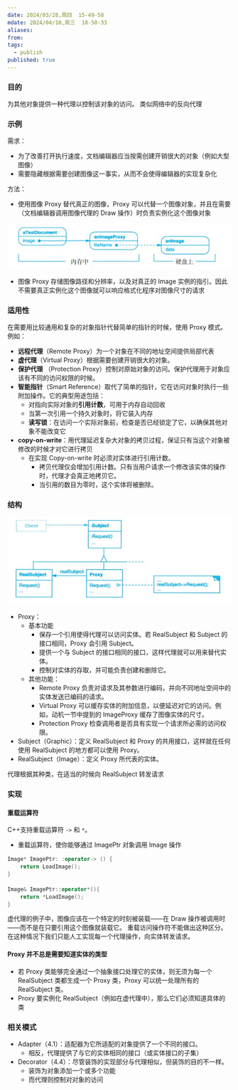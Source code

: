 ```yaml
---
date: 2024/03/28,周四  15-49-58
mdate: 2024/04/10,周三  18-58-33
aliases: 
from: 
tags:
  - publish
published: true
---
```



### 目的

为其他对象提供一种代理以控制该对象的访问。
类似网络中的反向代理

### 示例

需求：
- 为了改善打开执行速度，文档编辑器应当按需创建开销很大的对象（例如大型图像）
- 需要隐藏根据需要创建图像这一事实，从而不会使得编辑器的实现复杂化

方法：
- 使用图像 Proxy 替代真正的图像，Proxy 可以代替一个图像对象，并且在需要（文档编辑器调用图像代理的 Draw 操作）时负责实例化这个图像对象

![](./assets/4.7-Proxy-%E4%BB%A3%E7%90%86-%E7%BB%93%E6%9E%84%E5%9E%8B%E6%A8%A1%E5%BC%8F/image-2023-10-03_13-19-51-038.png)

- 图像 Proxy 存储图像路径和分辨率，以及对真正的 Image 实例的指引。因此不需要真正实例化这个图像就可以响应格式化程序对图像尺寸的请求


### 适用性

在需要用比较通用和复杂的对象指针代替简单的指针的时候，使用 Proxy 模式。例如：
- **远程代理**（Remote Proxy）为一个对象在不同的地址空间提供局部代表
- **虚代理**（Virtual Proxy）根据需要创建开销很大的对象。
- **保护代理** （Protection Proxy）控制对原始对象的访问。保护代理用于对象应该有不同的访问权限的时候。
- **智能指针**（Smart Reference）取代了简单的指针，它在访问对象时执行一些附加操作。它的典型用途包括：
	- 对指向实际对象的**引用计数**，可用于内存自动回收
	- 当第一次引用一个持久对象时，将它装入内存
	- **读写锁**：在访问一个实际对象前，检查是否已经锁定了它，以确保其他对象不能改变它
- **copy-on-write**：用代理延迟复杂大对象的拷贝过程，保证只有当这个对象被修改的时候才对它进行拷贝
	- 在实现 Copy-on-write 时必须对实体进行引用计数。
		- 拷贝代理仅会增加引用计数。只有当用户请求一个修改该实体的操作时，代理才会真正地拷贝它。
		- 当引用的数目为零时，这个实体将被删除。
### 结构

![](./assets/4.7-Proxy-%E4%BB%A3%E7%90%86-%E7%BB%93%E6%9E%84%E5%9E%8B%E6%A8%A1%E5%BC%8F/image-2023-10-03_13-25-32-488.png)

- Proxy：
	- 基本功能
		- 保存一个引用使得代理可以访问实体。若 RealSubject 和 Subject 的接口相同，Proxy 会引用 Subject。
		- 提供一个与 Subject 的接口相同的接口，这样代理就可以用来替代实体。
		- 控制对实体的存取，并可能负责创建和删除它。
	- 其他功能：
		- Remote Proxy 负责对请求及其参数进行编码，并向不同地址空间中的实体发送已编码的请求。
		- Virtual Proxy 可以缓存实体的附加信息，以便延迟对它的访问。例如，动机一节中提到的 ImageProxy 缓存了图像实体的尺寸。
		- Protection Proxy 检查调用者是否具有实现一个请求所必需的访问权限。
- Subject（Graphic）：定义 RealSubject 和 Proxy 的共用接口，这样就在任何使用 RealSubject 的地方都可以使用 Proxy。
- RealSubject（Image）：定义 Proxy 所代表的实体。

代理根据其种类，在适当的时候向 RealSubject 转发请求

### 实现

#### 重载运算符
C++支持重载运算符 `->` 和 `*`。
- 重载运算符，使你能够通过 ImagePtr 对象调用 Image 操作
```c++
Image* ImagePtr: :operator-> () { 
	return LoadImage();
}

Image& ImagePtr::operator*(){ 
	return *LoadImage();
} 
```

虚代理的例子中，图像应该在一个特定的时刻被装载——在 Draw 操作被调用时——而不是在只要引用这个图像就装载它。
重载访问操作符不能做出这种区分。在这种情况下我们只能人工实现每一个代理操作，向实体转发请求。


#### Proxy 并不总是需要知道实体的类型

- 若 Proxy 类能够完全通过一个抽象接口处理它的实体，则无须为每一个 RealSubject 类都生成一个 Proxy 类，Proxy 可以统一处理所有的 RealSubject 类。
- Proxy 要实例化 RealSubject（例如在虚代理中），那么它们必须知道具体的类


### 相关模式

- Adapter（4.1）：适配器为它所适配的对象提供了一个不同的接口。
	- 相反，代理提供了与它的实体相同的接口（或实体接口的子集）
- Decorator（4.4）：尽管装饰的实现部分与代理相似，但装饰的目的不一样。
	- 装饰为对象添加一个或多个功能
	- 而代理则控制对对象的访问